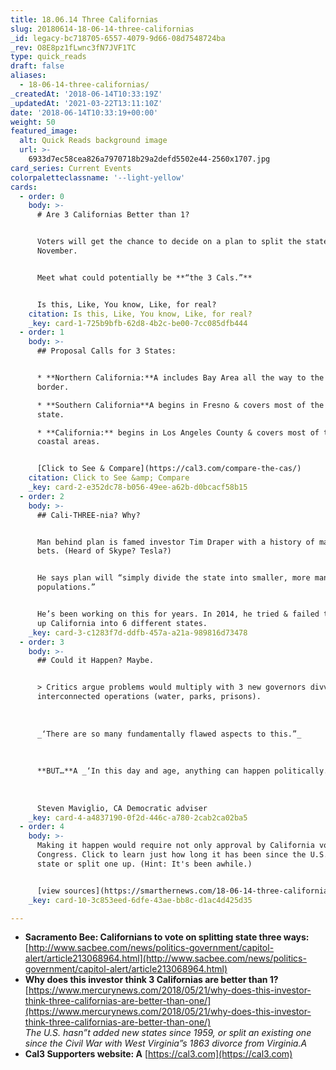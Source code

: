 ```yaml
---
title: 18.06.14 Three Californias
slug: 20180614-18-06-14-three-californias
_id: legacy-bc718705-6557-4079-9d66-08d7548724ba
_rev: O8E8pz1fLwnc3fN7JVF1TC
type: quick_reads
draft: false
aliases:
  - 18-06-14-three-californias/
_createdAt: '2018-06-14T10:33:19Z'
_updatedAt: '2021-03-22T13:11:10Z'
date: '2018-06-14T10:33:19+00:00'
weight: 50
featured_image:
  alt: Quick Reads background image
  url: >-
    6933d7ec58cea826a7970718b29a2defd5502e44-2560x1707.jpg
card_series: Current Events
colorpaletteclassname: '--light-yellow'
cards:
  - order: 0
    body: >-
      # Are 3 Californias Better than 1?


      Voters will get the chance to decide on a plan to split the state up this
      November.


      Meet what could potentially be **“the 3 Cals.”**


      Is this, Like, You know, Like, for real?
    citation: Is this, Like, You know, Like, for real?
    _key: card-1-725b9bfb-62d8-4b2c-be00-7cc085dfb444
  - order: 1
    body: >-
      ## Proposal Calls for 3 States:


      * **Northern California:**A includes Bay Area all the way to the Oregon
      border.

      * **Southern California**A begins in Fresno & covers most of the southern
      state.

      * **California:** begins in Los Angeles County & covers most of the
      coastal areas.


      [Click to See & Compare](https://cal3.com/compare-the-cas/)
    citation: Click to See &amp; Compare
    _key: card-2-e352dc78-b056-49ee-a62b-d0bcacf58b15
  - order: 2
    body: >-
      ## Cali-THREE-nia? Why?


      Man behind plan is famed investor Tim Draper with a history of making good
      bets. (Heard of Skype? Tesla?)


      He says plan will “simply divide the state into smaller, more manageable
      populations.”


      He’s been working on this for years. In 2014, he tried & failed to break
      up California into 6 different states.
    _key: card-3-c1283f7d-ddfb-457a-a21a-989816d73478
  - order: 3
    body: >-
      ## Could it Happen? Maybe.


      > Critics argue problems would multiply with 3 new governors divvying up
      interconnected operations (water, parks, prisons).  
        
        
        
      _‘There are so many fundamentally flawed aspects to this.”_  
        
        
        
      **BUT…**A _‘In this day and age, anything can happen politically.’_  
        
        
        
      Steven Maviglio, CA Democratic adviser
    _key: card-4-a4837190-0f2d-446c-a780-2cab2ca02ba5
  - order: 4
    body: >-
      Making it happen would require not only approval by California voters but
      Congress. Click to learn just how long it has been since the U.S. added a
      state or split one up. (Hint: It's been awhile.)


      [view sources](https://smarthernews.com/18-06-14-three-californias/)
    _key: card-10-3c853eed-6dfe-43ae-bb8c-d1ac4d425d35

---
```

* **Sacramento Bee: Californians to vote on splitting state three ways:**  
[http://www.sacbee.com/news/politics-government/capitol-alert/article213068964.html](http://www.sacbee.com/news/politics-government/capitol-alert/article213068964.html)
* **Why does this investor think 3 Californias are better than 1?**  
[https://www.mercurynews.com/2018/05/21/why-does-this-investor-think-three-californias-are-better-than-one/](https://www.mercurynews.com/2018/05/21/why-does-this-investor-think-three-californias-are-better-than-one/)  
_The U.S. hasn”t added new states since 1959, or split an existing one since the Civil War with West Virginia”s 1863 divorce from Virginia.A_
* **Cal3 Supporters website: A** [https://cal3.com](https://cal3.com)